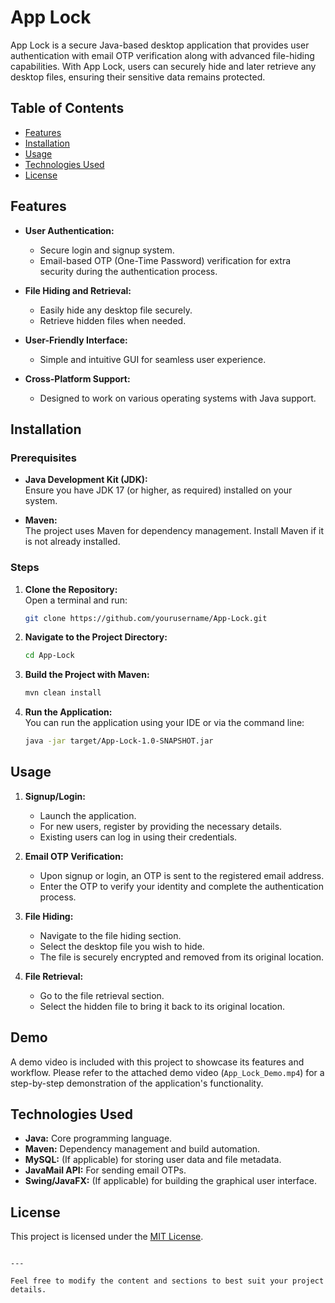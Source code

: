 
# App Lock

App Lock is a secure Java-based desktop application that provides user authentication with email OTP verification along with advanced file-hiding capabilities. With App Lock, users can securely hide and later retrieve any desktop files, ensuring their sensitive data remains protected.

## Table of Contents

- [Features](#features)
- [Installation](#installation)
- [Usage](#usage)
- [Technologies Used](#technologies-used)
- [License](#license)

## Features

- **User Authentication:**  
  - Secure login and signup system.
  - Email-based OTP (One-Time Password) verification for extra security during the authentication process.

- **File Hiding and Retrieval:**  
  - Easily hide any desktop file securely.
  - Retrieve hidden files when needed.

- **User-Friendly Interface:**  
  - Simple and intuitive GUI for seamless user experience.
  
- **Cross-Platform Support:**  
  - Designed to work on various operating systems with Java support.

## Installation

### Prerequisites

- **Java Development Kit (JDK):**  
  Ensure you have JDK 17 (or higher, as required) installed on your system.

- **Maven:**  
  The project uses Maven for dependency management. Install Maven if it is not already installed.

### Steps

1. **Clone the Repository:**  
   Open a terminal and run:
   ```sh
   git clone https://github.com/yourusername/App-Lock.git
   ```
2. **Navigate to the Project Directory:**  
   ```sh
   cd App-Lock
   ```
3. **Build the Project with Maven:**  
   ```sh
   mvn clean install
   ```
4. **Run the Application:**  
   You can run the application using your IDE or via the command line:
   ```sh
   java -jar target/App-Lock-1.0-SNAPSHOT.jar
   ```

## Usage

1. **Signup/Login:**  
   - Launch the application.
   - For new users, register by providing the necessary details.
   - Existing users can log in using their credentials.
   
2. **Email OTP Verification:**  
   - Upon signup or login, an OTP is sent to the registered email address.
   - Enter the OTP to verify your identity and complete the authentication process.

3. **File Hiding:**  
   - Navigate to the file hiding section.
   - Select the desktop file you wish to hide.
   - The file is securely encrypted and removed from its original location.

4. **File Retrieval:**  
   - Go to the file retrieval section.
   - Select the hidden file to bring it back to its original location.
   
## Demo

A demo video is included with this project to showcase its features and workflow. Please refer to the attached demo video (`App_Lock_Demo.mp4`) for a step-by-step demonstration of the application's functionality.

## Technologies Used

- **Java:** Core programming language.
- **Maven:** Dependency management and build automation.
- **MySQL:** (If applicable) for storing user data and file metadata.
- **JavaMail API:** For sending email OTPs.
- **Swing/JavaFX:** (If applicable) for building the graphical user interface.

## License

This project is licensed under the [MIT License](LICENSE).

```

---

Feel free to modify the content and sections to best suit your project details.
